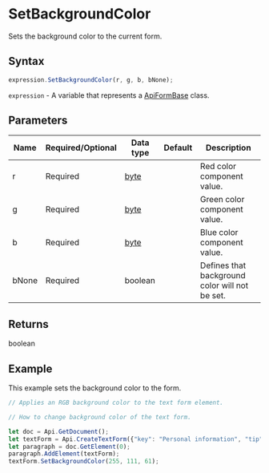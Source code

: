 # SetBackgroundColor

Sets the background color to the current form.

## Syntax

```javascript
expression.SetBackgroundColor(r, g, b, bNone);
```

`expression` - A variable that represents a [ApiFormBase](../ApiFormBase.md) class.

## Parameters

| **Name** | **Required/Optional** | **Data type** | **Default** | **Description** |
| ------------- | ------------- | ------------- | ------------- | ------------- |
| r | Required | [byte](../../Enumeration/byte.md) |  | Red color component value. |
| g | Required | [byte](../../Enumeration/byte.md) |  | Green color component value. |
| b | Required | [byte](../../Enumeration/byte.md) |  | Blue color component value. |
| bNone | Required | boolean |  | Defines that background color will not be set. |

## Returns

boolean

## Example

This example sets the background color to the form.

```javascript editor-pdf
// Applies an RGB background color to the text form element.

// How to change background color of the text form.

let doc = Api.GetDocument();
let textForm = Api.CreateTextForm({"key": "Personal information", "tip": "Enter your first name", "required": true, "placeholder": "First name", "comb": true, "maxCharacters": 10, "cellWidth": 3, "multiLine": false, "autoFit": false});
let paragraph = doc.GetElement(0);
paragraph.AddElement(textForm);
textForm.SetBackgroundColor(255, 111, 61);
```
